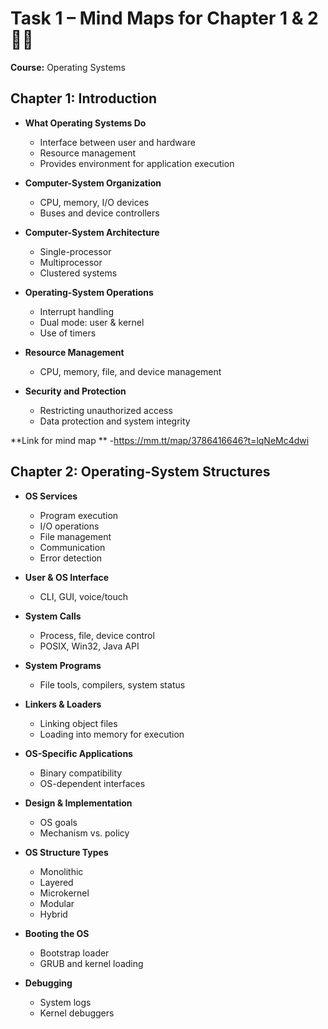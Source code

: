 # Task 1 – Mind Maps for Chapter 1 & 2 📘🧠  
**Course:** Operating Systems 

##  Chapter 1: Introduction

- **What Operating Systems Do**
  - Interface between user and hardware
  - Resource management
  - Provides environment for application execution

- **Computer-System Organization**
  - CPU, memory, I/O devices
  - Buses and device controllers

- **Computer-System Architecture**
  - Single-processor
  - Multiprocessor
  - Clustered systems

- **Operating-System Operations**
  - Interrupt handling
  - Dual mode: user & kernel
  - Use of timers

- **Resource Management**
  - CPU, memory, file, and device management

- **Security and Protection**
  - Restricting unauthorized access
  - Data protection and system integrity

 
 **Link for mind map ** -https://mm.tt/map/3786416646?t=lqNeMc4dwi

 ## Chapter 2: Operating-System Structures

- **OS Services**
  - Program execution
  - I/O operations
  - File management
  - Communication
  - Error detection

- **User & OS Interface**
  - CLI, GUI, voice/touch

- **System Calls**
  - Process, file, device control
  - POSIX, Win32, Java API

- **System Programs**
  - File tools, compilers, system status

- **Linkers & Loaders**
  - Linking object files
  - Loading into memory for execution

- **OS-Specific Applications**
  - Binary compatibility
  - OS-dependent interfaces

- **Design & Implementation**
  - OS goals
  - Mechanism vs. policy

- **OS Structure Types**
  - Monolithic
  - Layered
  - Microkernel
  - Modular
  - Hybrid

- **Booting the OS**
  - Bootstrap loader
  - GRUB and kernel loading

- **Debugging**
  - System logs
  - Kernel debuggers
